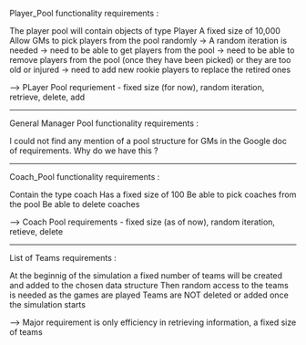Player_Pool functionality requirements : 

The player pool will contain objects of type Player
A fixed size of 10,000
Allow GMs to pick players from the pool randomly
-> A random iteration is needed
-> need to be able to get players from the pool
-> need to be able to remove players from the pool (once they have been picked) or they are too old or injured
-> need to add new rookie players to replace the retired ones

--> PLayer Pool requriement - fixed size (for now), random iteration, retrieve, delete, add

-----------------------------------------------------------------------------------------------------------------------------------------

General Manager Pool functionality requirements : 

I could not find any mention of a pool structure for GMs in the Google doc of requirements.
Why do we have this ?

-----------------------------------------------------------------------------------------------------------------------------------------

Coach_Pool functionality requirements : 

Contain the type coach
Has a fixed size of 100
Be able to pick coaches from the pool
Be able to delete coaches

--> Coach Pool requirements - fixed size (as of now), random iteration, retieve, delete

-----------------------------------------------------------------------------------------------------------------------------------------

List of Teams requirements : 

At the beginnig of the simulation a fixed number of teams will be created and added to the chosen data structure
Then random access to the teams is needed as the games are played
Teams are NOT deleted or added once the simulation starts

--> Major requirement is only efficiency in retrieving information, a fixed size of teams

